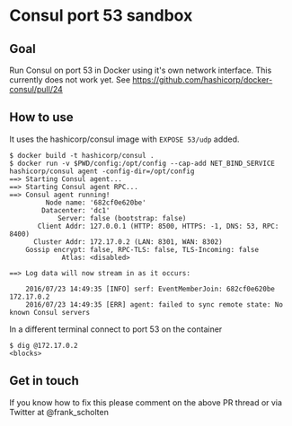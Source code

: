 # Consul port 53 sandbox

## Goal

Run Consul on port 53 in Docker using it's own network interface. This currently does not work yet. See https://github.com/hashicorp/docker-consul/pull/24

## How to use

It uses the hashicorp/consul image with `EXPOSE 53/udp` added.

```
$ docker build -t hashicorp/consul .
$ docker run -v $PWD/config:/opt/config --cap-add NET_BIND_SERVICE hashicorp/consul agent -config-dir=/opt/config
==> Starting Consul agent...
==> Starting Consul agent RPC...
==> Consul agent running!
         Node name: '682cf0e620be'
        Datacenter: 'dc1'
            Server: false (bootstrap: false)
       Client Addr: 127.0.0.1 (HTTP: 8500, HTTPS: -1, DNS: 53, RPC: 8400)
      Cluster Addr: 172.17.0.2 (LAN: 8301, WAN: 8302)
    Gossip encrypt: false, RPC-TLS: false, TLS-Incoming: false
             Atlas: <disabled>

==> Log data will now stream in as it occurs:

    2016/07/23 14:49:35 [INFO] serf: EventMemberJoin: 682cf0e620be 172.17.0.2
    2016/07/23 14:49:35 [ERR] agent: failed to sync remote state: No known Consul servers
```

In a different terminal connect to port 53 on the container

```
$ dig @172.17.0.2
<blocks>
```

## Get in touch

If you know how to fix this please comment on the above PR thread or via Twitter at @frank_scholten
